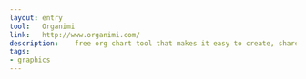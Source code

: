 ```yaml
---
layout: entry
tool:	Organimi
link:	http://www.organimi.com/
description:	free org chart tool that makes it easy to create, share and maintain Organizational Charts and network viz
tags:
- graphics
---
```

